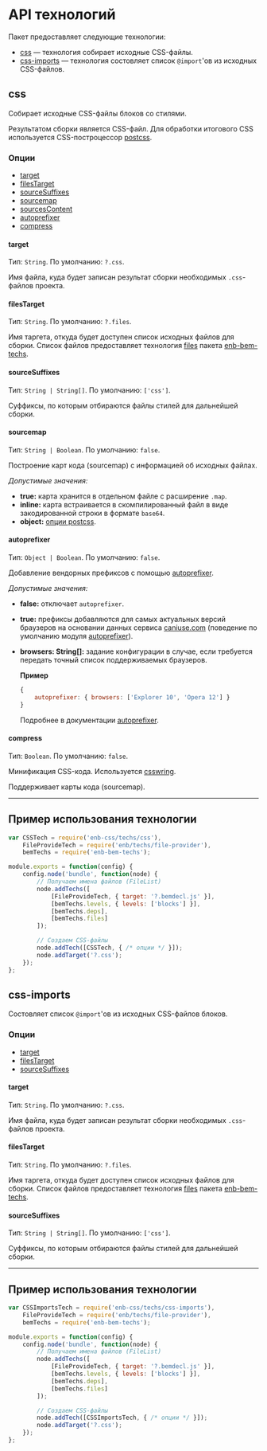 API технологий
==============

Пакет предоставляет следующие технологии:

* [css](#css) — технология собирает исходные CSS-файлы.
* [css-imports](#css-imports) — технология состовляет список `@import`'ов из исходных CSS-файлов.

css
---

Собирает исходные CSS-файлы блоков со стилями.

Результатом сборки является CSS-файл. Для обработки итогового CSS используется CSS-построцессор [postcss](https://github.com/postcss/postcss).

### Опции

* [target](#target)
* [filesTarget](#filestarget)
* [sourceSuffixes](#sourcesuffixes)
* [sourcemap](#sourcemap)
* [sourcesContent](#sourcesContent)
* [autoprefixer](#autoprefixer)
* [compress](#compress)

#### target

Тип: `String`. По умолчанию: `?.css`.

Имя файла, куда будет записан результат сборки необходимых `.css`-файлов проекта.

#### filesTarget

Тип: `String`. По умолчанию: `?.files`.

Имя таргета, откуда будет доступен список исходных файлов для сборки. Список файлов предоставляет технология [files](https://github.com/enb-bem/enb-bem-techs/blob/master/docs/api.ru.md#files) пакета [enb-bem-techs](https://github.com/enb-bem/enb-bem-techs/blob/master/README.md).

#### sourceSuffixes

Тип: `String | String[]`. По умолчанию: `['css']`.

Суффиксы, по которым отбираются файлы стилей для дальнейшей сборки.

#### sourcemap

Тип: `String | Boolean`. По умолчанию: `false`.

Построение карт кода (sourcemap) с информацией об исходных файлах.

*Допустимые значения:*

- **true:** карта хранится в отдельном файле с расширение `.map`.
- **inline:** карта встраивается в скомпилированный файл в виде закодированной строки в формате `base64`.
- **object:** [опции postcss](https://github.com/postcss/postcss/blob/master/docs/source-maps.md#options).

#### autoprefixer

Тип: `Object | Boolean`. По умолчанию: `false`.

Добавление вендорных префиксов с помощью [autoprefixer](https://github.com/postcss/autoprefixer).

*Допустимые значения:*

- **false:** отключает `autoprefixer`.
- **true:** префиксы добавляются для самых актуальных версий браузеров на основании данных сервиса [caniuse.com](http://caniuse.com) (поведение по умолчанию модуля [autoprefixer](https://github.com/postcss/autoprefixer)).
- **browsers: String[]:** задание конфигурации в случае, если требуется передать точный список поддерживаемых браузеров.

  **Пример**

  ```js
  {
      autoprefixer: { browsers: ['Explorer 10', 'Opera 12'] }
  }
  ```

  Подробнее в документации [autoprefixer](https://github.com/postcss/autoprefixer#browsers).

#### compress

Тип: `Boolean`. По умолчанию: `false`.

Минификация CSS-кода. Используется [csswring](https://github.com/hail2u/node-csswring).

Поддерживает карты кода (sourcemap).

--------------------------------------

## Пример использования технологии

```js
var CSSTech = require('enb-css/techs/css'),
    FileProvideTech = require('enb/techs/file-provider'),
    bemTechs = require('enb-bem-techs');

module.exports = function(config) {
    config.node('bundle', function(node) {
        // Получаем имена файлов (FileList)
        node.addTechs([
            [FileProvideTech, { target: '?.bemdecl.js' }],
            [bemTechs.levels, { levels: ['blocks'] }],
            [bemTechs.deps],
            [bemTechs.files]
        ]);

        // Создаем CSS-файлы
        node.addTech([CSSTech, { /* опции */ }]);
        node.addTarget('?.css');
    });
};
```

css-imports
-----------

Состовляет список `@import`'ов из исходных CSS-файлов блоков.

### Опции

* [target](#target)
* [filesTarget](#filestarget)
* [sourceSuffixes](#sourcesuffixes)

#### target

Тип: `String`. По умолчанию: `?.css`.

Имя файла, куда будет записан результат сборки необходимых `.css`-файлов проекта.

#### filesTarget

Тип: `String`. По умолчанию: `?.files`.

Имя таргета, откуда будет доступен список исходных файлов для сборки. Список файлов предоставляет технология [files](https://github.com/enb-bem/enb-bem-techs/blob/master/docs/api.ru.md#files) пакета [enb-bem-techs](https://github.com/enb-bem/enb-bem-techs/blob/master/README.md).

#### sourceSuffixes

Тип: `String | String[]`. По умолчанию: `['css']`.

Суффиксы, по которым отбираются файлы стилей для дальнейшей сборки.

--------------------------------------

## Пример использования технологии

```js
var CSSImportsTech = require('enb-css/techs/css-imports'),
    FileProvideTech = require('enb/techs/file-provider'),
    bemTechs = require('enb-bem-techs');

module.exports = function(config) {
    config.node('bundle', function(node) {
        // Получаем имена файлов (FileList)
        node.addTechs([
            [FileProvideTech, { target: '?.bemdecl.js' }],
            [bemTechs.levels, { levels: ['blocks'] }],
            [bemTechs.deps],
            [bemTechs.files]
        ]);

        // Создаем CSS-файлы
        node.addTech([CSSImportsTech, { /* опции */ }]);
        node.addTarget('?.css');
    });
};
```
